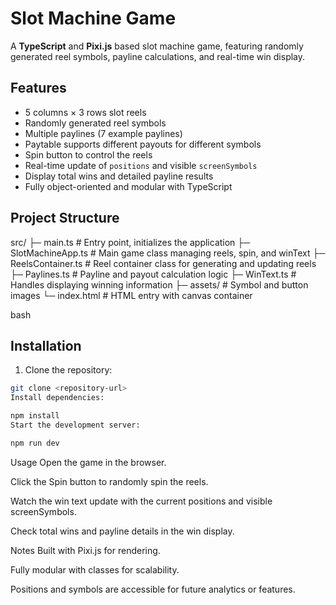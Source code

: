 # Slot Machine Game

A **TypeScript** and **Pixi.js** based slot machine game, featuring randomly generated reel symbols, payline calculations, and real-time win display.

## Features

- 5 columns × 3 rows slot reels
- Randomly generated reel symbols
- Multiple paylines (7 example paylines)
- Paytable supports different payouts for different symbols
- Spin button to control the reels
- Real-time update of `positions` and visible `screenSymbols`
- Display total wins and detailed payline results
- Fully object-oriented and modular with TypeScript

## Project Structure

src/
├─ main.ts # Entry point, initializes the application
├─ SlotMachineApp.ts # Main game class managing reels, spin, and winText
├─ ReelsContainer.ts # Reel container class for generating and updating reels
├─ Paylines.ts # Payline and payout calculation logic
├─ WinText.ts # Handles displaying winning information
├─ assets/ # Symbol and button images
└─ index.html # HTML entry with canvas container

bash

## Installation

1. Clone the repository:
```bash
git clone <repository-url>
Install dependencies:

npm install
Start the development server:

npm run dev
```
Usage
Open the game in the browser.

Click the Spin button to randomly spin the reels.

Watch the win text update with the current positions and visible screenSymbols.

Check total wins and payline details in the win display.

Notes
Built with Pixi.js for rendering.

Fully modular with classes for scalability.

Positions and symbols are accessible for future analytics or features.

